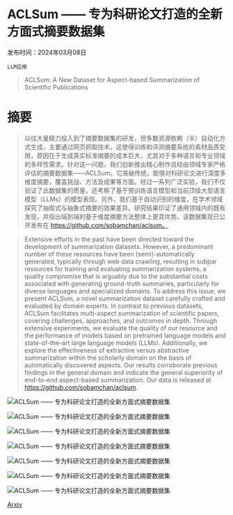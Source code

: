 # ACLSum —— 专为科研论文打造的全新方面式摘要数据集

发布时间：2024年03月08日

`LLM应用`

> ACLSum: A New Dataset for Aspect-based Summarization of Scientific Publications

# 摘要

> 以往大量精力投入到了摘要数据集的研发，但多数资源依赖（半）自动化方式生成，主要通过网页抓取技术，这使得训练和评测摘要系统的素材品质受限，原因在于生成真实标准摘要的成本巨大，尤其对于多种语言和专业领域的多样性需求。针对这一问题，我们创新推出精心制作且经由领域专家严格评估的摘要数据集——ACLSum。它突破传统，能够对科研论文进行深度多维度摘要，覆盖挑战、方法及成果等方面。经过一系列广泛实验，我们不仅验证了此数据集的质量，还考察了基于预训练语言模型和当前顶级大型语言模型（LLMs）的模型表现。另外，我们基于自动识别的维度，在学术领域探究了抽取式与抽象式摘要的效果差异。研究结果印证了通用领域内的既有发现，并指出端到端的基于维度摘要方法整体上更具优势。该数据集现已公开发布在 https://github.com/sobamchan/aclsum。

> Extensive efforts in the past have been directed toward the development of summarization datasets. However, a predominant number of these resources have been (semi)-automatically generated, typically through web data crawling, resulting in subpar resources for training and evaluating summarization systems, a quality compromise that is arguably due to the substantial costs associated with generating ground-truth summaries, particularly for diverse languages and specialized domains. To address this issue, we present ACLSum, a novel summarization dataset carefully crafted and evaluated by domain experts. In contrast to previous datasets, ACLSum facilitates multi-aspect summarization of scientific papers, covering challenges, approaches, and outcomes in depth. Through extensive experiments, we evaluate the quality of our resource and the performance of models based on pretrained language models and state-of-the-art large language models (LLMs). Additionally, we explore the effectiveness of extractive versus abstractive summarization within the scholarly domain on the basis of automatically discovered aspects. Our results corroborate previous findings in the general domain and indicate the general superiority of end-to-end aspect-based summarization. Our data is released at https://github.com/sobamchan/aclsum.

![ACLSum —— 专为科研论文打造的全新方面式摘要数据集](../../../paper_images/2403.05303/x1.png)

![ACLSum —— 专为科研论文打造的全新方面式摘要数据集](../../../paper_images/2403.05303/x2.png)

![ACLSum —— 专为科研论文打造的全新方面式摘要数据集](../../../paper_images/2403.05303/x3.png)

![ACLSum —— 专为科研论文打造的全新方面式摘要数据集](../../../paper_images/2403.05303/x4.png)

![ACLSum —— 专为科研论文打造的全新方面式摘要数据集](../../../paper_images/2403.05303/x5.png)

![ACLSum —— 专为科研论文打造的全新方面式摘要数据集](../../../paper_images/2403.05303/x6.png)

![ACLSum —— 专为科研论文打造的全新方面式摘要数据集](../../../paper_images/2403.05303/inception.png)

[Arxiv](https://arxiv.org/abs/2403.05303)